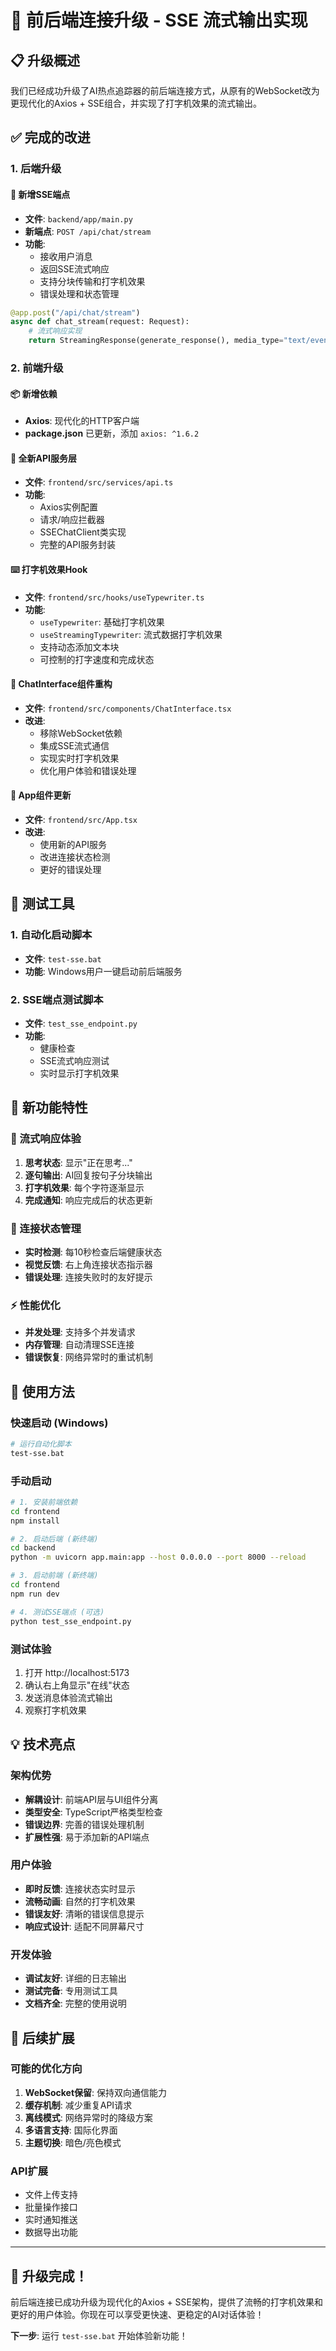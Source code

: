 # 🚀 前后端连接升级 - SSE 流式输出实现

## 📋 升级概述

我们已经成功升级了AI热点追踪器的前后端连接方式，从原有的WebSocket改为更现代化的Axios + SSE组合，并实现了打字机效果的流式输出。

## ✅ 完成的改进

### 1. 后端升级

#### 🔧 新增SSE端点
- **文件**: `backend/app/main.py`
- **新端点**: `POST /api/chat/stream`
- **功能**: 
  - 接收用户消息
  - 返回SSE流式响应
  - 支持分块传输和打字机效果
  - 错误处理和状态管理

```python
@app.post("/api/chat/stream")
async def chat_stream(request: Request):
    # 流式响应实现
    return StreamingResponse(generate_response(), media_type="text/event-stream")
```

### 2. 前端升级

#### 📦 新增依赖
- **Axios**: 现代化的HTTP客户端
- **package.json** 已更新，添加 `axios: ^1.6.2`

#### 🔄 全新API服务层
- **文件**: `frontend/src/services/api.ts`
- **功能**:
  - Axios实例配置
  - 请求/响应拦截器
  - SSEChatClient类实现
  - 完整的API服务封装

#### ⌨️ 打字机效果Hook
- **文件**: `frontend/src/hooks/useTypewriter.ts`
- **功能**:
  - `useTypewriter`: 基础打字机效果
  - `useStreamingTypewriter`: 流式数据打字机效果
  - 支持动态添加文本块
  - 可控制的打字速度和完成状态

#### 🎨 ChatInterface组件重构
- **文件**: `frontend/src/components/ChatInterface.tsx`
- **改进**:
  - 移除WebSocket依赖
  - 集成SSE流式通信
  - 实现实时打字机效果
  - 优化用户体验和错误处理

#### 🔗 App组件更新
- **文件**: `frontend/src/App.tsx`
- **改进**:
  - 使用新的API服务
  - 改进连接状态检测
  - 更好的错误处理

## 🧪 测试工具

### 1. 自动化启动脚本
- **文件**: `test-sse.bat`
- **功能**: Windows用户一键启动前后端服务

### 2. SSE端点测试脚本
- **文件**: `test_sse_endpoint.py`
- **功能**: 
  - 健康检查
  - SSE流式响应测试
  - 实时显示打字机效果

## 🎯 新功能特性

### 🔄 流式响应体验
1. **思考状态**: 显示"正在思考..."
2. **逐句输出**: AI回复按句子分块输出
3. **打字机效果**: 每个字符逐渐显示
4. **完成通知**: 响应完成后的状态更新

### 📡 连接状态管理
- **实时检测**: 每10秒检查后端健康状态
- **视觉反馈**: 右上角连接状态指示器
- **错误处理**: 连接失败时的友好提示

### ⚡ 性能优化
- **并发处理**: 支持多个并发请求
- **内存管理**: 自动清理SSE连接
- **错误恢复**: 网络异常时的重试机制

## 🚀 使用方法

### 快速启动 (Windows)
```bash
# 运行自动化脚本
test-sse.bat
```

### 手动启动
```bash
# 1. 安装前端依赖
cd frontend
npm install

# 2. 启动后端 (新终端)
cd backend
python -m uvicorn app.main:app --host 0.0.0.0 --port 8000 --reload

# 3. 启动前端 (新终端)
cd frontend
npm run dev

# 4. 测试SSE端点 (可选)
python test_sse_endpoint.py
```

### 测试体验
1. 打开 http://localhost:5173
2. 确认右上角显示"在线"状态
3. 发送消息体验流式输出
4. 观察打字机效果

## 💡 技术亮点

### 架构优势
- **解耦设计**: 前端API层与UI组件分离
- **类型安全**: TypeScript严格类型检查
- **错误边界**: 完善的错误处理机制
- **扩展性强**: 易于添加新的API端点

### 用户体验
- **即时反馈**: 连接状态实时显示
- **流畅动画**: 自然的打字机效果
- **错误友好**: 清晰的错误信息提示
- **响应式设计**: 适配不同屏幕尺寸

### 开发体验
- **调试友好**: 详细的日志输出
- **测试完备**: 专用测试工具
- **文档齐全**: 完整的使用说明

## 🔮 后续扩展

### 可能的优化方向
1. **WebSocket保留**: 保持双向通信能力
2. **缓存机制**: 减少重复API请求
3. **离线模式**: 网络异常时的降级方案
4. **多语言支持**: 国际化界面
5. **主题切换**: 暗色/亮色模式

### API扩展
- 文件上传支持
- 批量操作接口
- 实时通知推送
- 数据导出功能

---

## 🎉 升级完成！

前后端连接已成功升级为现代化的Axios + SSE架构，提供了流畅的打字机效果和更好的用户体验。你现在可以享受更快速、更稳定的AI对话体验！

**下一步**: 运行 `test-sse.bat` 开始体验新功能！
